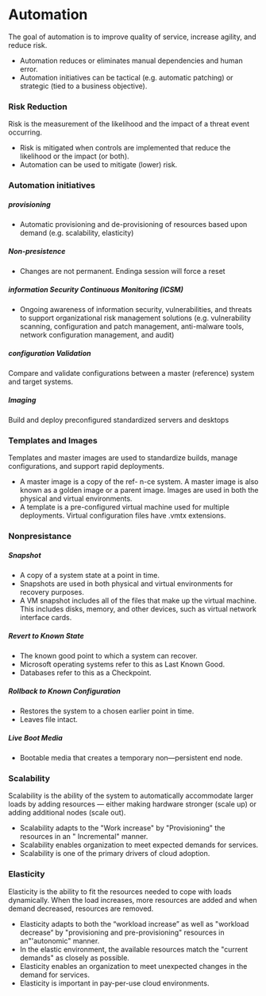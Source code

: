 # Automation
The goal of automation is to improve quality of service, increase agility, and reduce risk.
* Automation reduces or eliminates manual dependencies and human error.
* Automation initiatives can be tactical (e.g. automatic patching) or strategic (tied to a business objective).

### Risk Reduction
Risk is the measurement of the likelihood and the impact of a threat event occurring.
* Risk is mitigated when controls are implemented that reduce the likelihood or the impact (or both).
* Automation can be used to mitigate (lower) risk.

### Automation initiatives
##### provisioning
* Automatic provisioning and de-provisioning of resources based upon demand (e.g. scalability, elasticity)

##### Non-presistence
* Changes are not permanent. Endinga session will force a reset

##### information Security Continuous Monitoring (ICSM)
* Ongoing awareness of information security, vulnerabilities, and threats to support organizational risk management solutions (e.g. vulnerability scanning, configuration and patch management, anti-malware tools, network configuration management, and audit)

##### configuration Validation
Compare and validate configurations between a master (reference) system and target systems.

##### Imaging
Build and deploy preconfigured standardized servers and desktops

### Templates and Images
Templates and master images are used to standardize builds, manage configurations, and support rapid deployments.
* A master image is a copy of the ref- n-ce system. A master image is also known as a golden image or a parent image. Images are used in both the physical and virtual  environments.  
* A template is a pre-configured virtual machine used for multiple deployments. Virtual configuration files have .vmtx extensions.

### Nonpresistance
##### Snapshot
* A copy of a system state at a point in time.
* Snapshots are used in both physical and virtual environments for
recovery purposes.
* A VM snapshot includes all of the files that make up the virtual
machine. This includes disks, memory, and other devices, such as
virtual network interface cards.

##### Revert to Known State
* The known good point to which a system can recover.
* Microsoft operating systems refer to this as Last Known Good.
* Databases refer to this as a Checkpoint.

##### Rollback to Known Configuration
* Restores the system to a chosen earlier point in time.
* Leaves file intact.

##### Live Boot Media
* Bootable media that creates a temporary non—persistent end node.

### Scalability
Scalability is the ability of the system to automatically accommodate larger loads by adding resources — either making hardware stronger (scale up) or adding additional nodes (scale out).
* Scalability adapts to the "Work increase" by "Provisioning" the resources in an " Incremental" manner.
* Scalability enables organization to meet expected demands for services.
* Scalability is one of the primary drivers of cloud adoption.

### Elasticity
Elasticity is the ability to fit the resources needed to cope with loads dynamically. When the load increases, more resources are added and when demand decreased, resources are removed.
* Elasticity adapts to both the “workload increase” as well as "workload decrease“ by "provisioning and pre-provisioning" resources in an"'autonomic" manner.
* In the elastic environment, the available resources match the
"current demands" as closely as possible.
* Elasticity enables an organization to meet unexpected changes in the demand for services.
* Elasticity is important in pay-per-use cloud environments.
